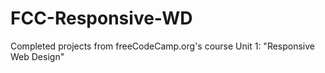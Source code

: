 # FCC-Responsive-WD
Completed projects from freeCodeCamp.org's course Unit 1: "Responsive Web Design"
